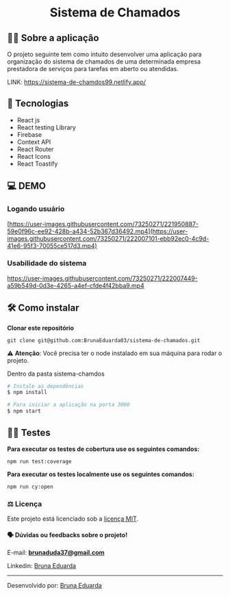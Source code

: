 <div align='center'>
  <h1>Sistema de Chamados</h1>
</div>

## :man_technologist: Sobre a aplicação

  O projeto seguinte tem como intuito desenvolver uma aplicação  para organização do sistema de chamados de uma determinada empresa prestadora de serviços para tarefas em aberto ou atendidas. 
  </br>
  
LINK: https://sistema-de-chamdos99.netlify.app/
  

## 🚀 Tecnologias 
- React js
- React testing Library
- Firebase
- Context API
- React Router
- React Icons
- React Toastify

## 💻 DEMO
### Logando usuário

[https://user-images.githubusercontent.com/73250271/221950887-59e0f96c-ee92-428b-a434-52b367d36492.mp4](https://user-images.githubusercontent.com/73250271/222007101-ebb92ec0-4c9d-41e6-95f3-70055ce517d3.mp4)

### Usabilidade do sistema

https://user-images.githubusercontent.com/73250271/222007449-a59b549d-0d3e-4265-a4ef-cfde4f42bba9.mp4


## 🛠️ Como instalar

**Clonar este repositório**
```
git clone git@github.com:BrunaEduarda03/sistema-de-chamados.git
```
⚠️ **Atenção**: Você precisa ter o node instalado em sua máquina para rodar o projeto.

 Dentro da pasta sistema-chamdos<br/>
```bash
# Instale as dependências
$ npm install

# Para iniciar a aplicação na porta 3000
$ npm start
```
## 🕵🏿 Testes
**Para executar os testes de cobertura use os seguintes comandos:**

```
npm run test:coverage
```

**Para executar os testes localmente use os seguintes comandos:**

```
npm run cy:open
```

### :balance_scale: Licença
Este projeto está licenciado sob a [licença MIT](LICENSE).

#### :speaking_head:  Dúvidas ou feedbacks sobre o projeto!

E-mail: [**brunaduda37@gmail.com**](mailto:brunaduda37@gmail.com)

Linkedin: [Bruna Eduarda](https://www.linkedin.com/in/bruna-eduarda-a06a1b18b/)

---


Desenvolvido por: [Bruna Eduarda](https://www.linkedin.com/in/bruna-eduarda-a06a1b18b/)

